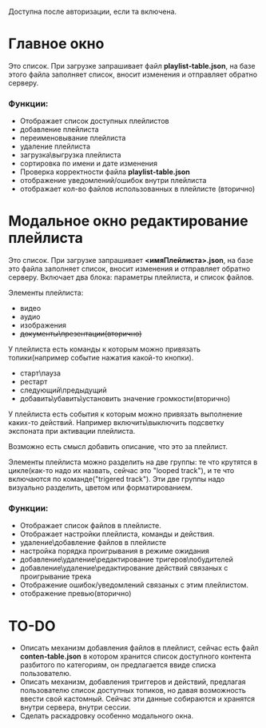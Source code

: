 
Доступна после авторизации, если та включена.
# Главное окно
Это список.
При загрузке запрашивает файл **playlist-table.json**, на базе этого файла заполняет список, вносит изменения и отправляет обратно серверу.

### Функции:
- Отображает список доступных плейлистов
- добавление плейлиста
- переименовывание плейлиста
- удаление плейлиста
- загрузка\выгрузка плейлиста
- сортировка по имени и дате изменения
- Проверка корректности файла **playlist-table.json**
- отображение уведомлений/ошибок внутри плейлиста
- отображает кол-во файлов использованных в плейлисте (вторично)

# Модальное окно редактирование плейлиста
Это список.
При загрузке запрашивает **<имяПлейлиста>.json**, на базе это файла заполняет список, вносит изменения и отправляет обратно серверу. Включает два блока: параметры плейлиста, и список файлов.

Элементы плейлиста:
- видео
- аудио
- изображения
- ~~документы\презентации(вторично)~~


У плейлиста есть команды к которым можно привязать топики(например событие нажатия какой-то кнопки).
- старт\пауза
- рестарт
- следующий\предыдущий
- добавить\убавить\установить значение громкости(вторично)

У плейлиста есть события к которым можно привязать выполнение каких-то действий. Например включить\выключить подсветку экспоната при активации плейлиста.

Возможно есть смысл добавить описание, что это за плейлист.

Элементы плейлиста можно разделить на две группы: те что крутятся в цикле(как-то надо их назвать, сейчас это "looped track"), и те что включаются по команде("trigered track"). Эти две группы надо визуально разделить, цветом или форматированием.

### Функции:
- Отображает список файлов в плейлисте.
- Отображает настройки плейлиста, команды и действия.
- удаление\добавление файлов в плейлисте
- настройка порядка проигрывания в режиме ожидания
- добавление\удаление\редактирование тригеров\побудителей
- добавление\удаление\редактирование действий связаных с проигрывание трека
- Отображение ошибок/уведомлений связаных с этим плейлистом.
- отображение превью(вторично)


# TO-DO
- Описать механизм добавления файлов в плейлист, сейчас есть файл **conten-table.json** в котором хранится список доступного контента разбитого по категориям, он предлагается ввиде списка пользователю.
- Описать механизм, добавления триггеров и действий, предлагая пользователю список доступных топиков, но давая возможность ввести свой кастомный. Сейчас эти данные собираются и хранятся внутри сервера, внутри сессии.
- Сделать раскадровку особенно модального окна.